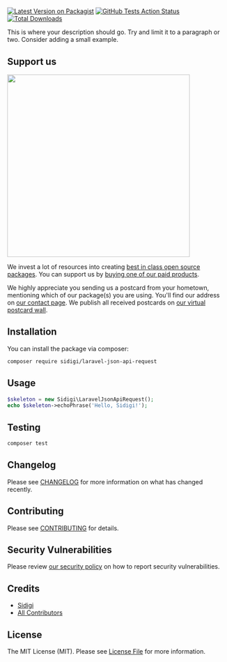 # 

[![Latest Version on Packagist](https://img.shields.io/packagist/v/sidigi/laravel-json-api-request.svg?style=flat-square)](https://packagist.org/packages/sidigi/laravel-json-api-request)
[![GitHub Tests Action Status](https://img.shields.io/github/workflow/status/sidigi/laravel-json-api-request/run-tests?label=tests)](https://github.com/sidigi/laravel-json-api-request/actions?query=workflow%3Arun-tests+branch%3Amaster)
[![Total Downloads](https://img.shields.io/packagist/dt/sidigi/laravel-json-api-request.svg?style=flat-square)](https://packagist.org/packages/sidigi/laravel-json-api-request)


This is where your description should go. Try and limit it to a paragraph or two. Consider adding a small example.

## Support us

[<img src="https://github-ads.s3.eu-central-1.amazonaws.com/package-skeleton-php.jpg?t=1" width="419px" />](https://spatie.be/github-ad-click/package-skeleton-php)

We invest a lot of resources into creating [best in class open source packages](https://spatie.be/open-source). You can support us by [buying one of our paid products](https://spatie.be/open-source/support-us).

We highly appreciate you sending us a postcard from your hometown, mentioning which of our package(s) you are using. You'll find our address on [our contact page](https://spatie.be/about-us). We publish all received postcards on [our virtual postcard wall](https://spatie.be/open-source/postcards).

## Installation

You can install the package via composer:

```bash
composer require sidigi/laravel-json-api-request
```

## Usage

``` php
$skeleton = new Sidigi\LaravelJsonApiRequest();
echo $skeleton->echoPhrase('Hello, Sidigi!');
```

## Testing

``` bash
composer test
```

## Changelog

Please see [CHANGELOG](CHANGELOG.md) for more information on what has changed recently.

## Contributing

Please see [CONTRIBUTING](.github/CONTRIBUTING.md) for details.

## Security Vulnerabilities

Please review [our security policy](../../security/policy) on how to report security vulnerabilities.

## Credits

- [Sidigi](https://github.com/Sidigi)
- [All Contributors](../../contributors)

## License

The MIT License (MIT). Please see [License File](LICENSE.md) for more information.
